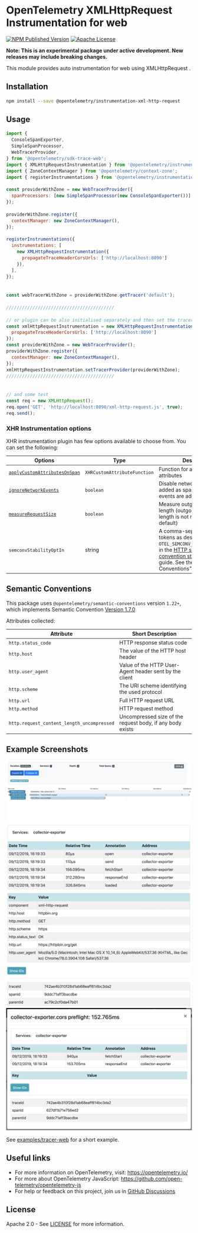 # OpenTelemetry XMLHttpRequest Instrumentation for web

[![NPM Published Version][npm-img]][npm-url]
[![Apache License][license-image]][license-image]

**Note: This is an experimental package under active development. New releases may include breaking changes.**

This module provides auto instrumentation for web using XMLHttpRequest .

## Installation

```bash
npm install --save @opentelemetry/instrumentation-xml-http-request
```

## Usage

```js
import {
  ConsoleSpanExporter,
  SimpleSpanProcessor,
  WebTracerProvider,
} from '@opentelemetry/sdk-trace-web';
import { XMLHttpRequestInstrumentation } from '@opentelemetry/instrumentation-xml-http-request';
import { ZoneContextManager } from '@opentelemetry/context-zone';
import { registerInstrumentations } from '@opentelemetry/instrumentation';

const providerWithZone = new WebTracerProvider({
  spanProcessors: [new SimpleSpanProcessor(new ConsoleSpanExporter())]
});

providerWithZone.register({
  contextManager: new ZoneContextManager(),
});

registerInstrumentations({
  instrumentations: [
    new XMLHttpRequestInstrumentation({
      propagateTraceHeaderCorsUrls: ['http://localhost:8090']
    }),
  ],
});


const webTracerWithZone = providerWithZone.getTracer('default');

/////////////////////////////////////////

// or plugin can be also initialised separately and then set the tracer provider or meter provider
const xmlHttpRequestInstrumentation = new XMLHttpRequestInstrumentation({
  propagateTraceHeaderCorsUrls: ['http://localhost:8090']
});
const providerWithZone = new WebTracerProvider();
providerWithZone.register({
  contextManager: new ZoneContextManager(),
});
xmlHttpRequestInstrumentation.setTracerProvider(providerWithZone);
/////////////////////////////////////////


// and some test
const req = new XMLHttpRequest();
req.open('GET', 'http://localhost:8090/xml-http-request.js', true);
req.send();

```

### XHR Instrumentation options

XHR instrumentation plugin has few options available to choose from. You can set the following:

| Options                                                                                                                                                                           | Type                         | Description                                                                             |
|-----------------------------------------------------------------------------------------------------------------------------------------------------------------------------------|------------------------------|-----------------------------------------------------------------------------------------|
| [`applyCustomAttributesOnSpan`](https://github.com/open-telemetry/opentelemetry-js/blob/main/experimental/packages/opentelemetry-instrumentation-xml-http-request/src/xhr.ts#L85) | `XHRCustomAttributeFunction` | Function for adding custom attributes                                                   |
| [`ignoreNetworkEvents`](https://github.com/open-telemetry/opentelemetry-js/blob/main/experimental/packages/opentelemetry-instrumentation-xml-http-request/src/xhr.ts#L87)         | `boolean`                    | Disable network events being added as span events (network events are added by default) |
| [`measureRequestSize`](https://github.com/open-telemetry/opentelemetry-js/blob/main/experimental/packages/opentelemetry-instrumentation-xml-http-request/src/xhr.ts#L89)          | `boolean`                    | Measure outgoing request length (outgoing request length is not measured by default)    |
| `semconvStabilityOptIn` | string | A comma-separated string of tokens as described for `OTEL_SEMCONV_STABILITY_OPT_IN` in the [HTTP semantic convention stability migration](https://github.com/open-telemetry/semantic-conventions/blob/main/docs/non-normative/http-migration.md) guide. See the "Semantic Conventions" section below. |

## Semantic Conventions

This package uses `@opentelemetry/semantic-conventions` version `1.22+`, which implements Semantic Convention [Version 1.7.0](https://github.com/open-telemetry/opentelemetry-specification/blob/v1.7.0/semantic_conventions/README.md)

Attributes collected:

| Attribute                                   | Short Description                                                              |
| ------------------------------------------- | ------------------------------------------------------------------------------ |
| `http.status_code`                          | HTTP response status code                                                      |
| `http.host`                                 | The value of the HTTP host header                                              |
| `http.user_agent`                           | Value of the HTTP User-Agent header sent by the client                         |
| `http.scheme`                               | The URI scheme identifying the used protocol                                   |
| `http.url`                                  | Full HTTP request URL                                                          |
| `http.method`                               | HTTP request method                                                            |
| `http.request_content_length_uncompressed`  | Uncompressed size of the request body, if any body exists                      |

## Example Screenshots

![Screenshot of the running example](images/main.jpg)
![Screenshot of the running example](images/request.jpg)
![Screenshot of the running example](images/cors.jpg)

See [examples/tracer-web](https://github.com/open-telemetry/opentelemetry-js/tree/main/examples/tracer-web) for a short example.

## Useful links

- For more information on OpenTelemetry, visit: <https://opentelemetry.io/>
- For more about OpenTelemetry JavaScript: <https://github.com/open-telemetry/opentelemetry-js>
- For help or feedback on this project, join us in [GitHub Discussions][discussions-url]

## License

Apache 2.0 - See [LICENSE][license-url] for more information.

[discussions-url]: https://github.com/open-telemetry/opentelemetry-js/discussions
[license-url]: https://github.com/open-telemetry/opentelemetry-js/blob/main/LICENSE
[license-image]: https://img.shields.io/badge/license-Apache_2.0-green.svg?style=flat
[npm-url]: https://www.npmjs.com/package/@opentelemetry/instrumentation-xml-http-request
[npm-img]: https://badge.fury.io/js/%40opentelemetry%2Finstrumentation-xml-http-request.svg
